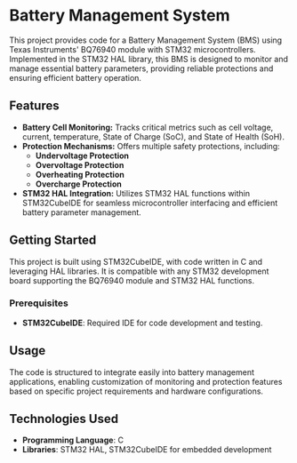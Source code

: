 # Battery Management System

This project provides code for a Battery Management System (BMS) using Texas Instruments' BQ76940 module with STM32 microcontrollers. Implemented in the STM32 HAL library, this BMS is designed to monitor and manage essential battery parameters, providing reliable protections and ensuring efficient battery operation.

## Features

- **Battery Cell Monitoring:** Tracks critical metrics such as cell voltage, current, temperature, State of Charge (SoC), and State of Health (SoH).
- **Protection Mechanisms:** Offers multiple safety protections, including:
  - **Undervoltage Protection**
  - **Overvoltage Protection**
  - **Overheating Protection**
  - **Overcharge Protection**
- **STM32 HAL Integration:** Utilizes STM32 HAL functions within STM32CubeIDE for seamless microcontroller interfacing and efficient battery parameter management.

## Getting Started

This project is built using STM32CubeIDE, with code written in C and leveraging HAL libraries. It is compatible with any STM32 development board supporting the BQ76940 module and STM32 HAL functions.

### Prerequisites

- **STM32CubeIDE**: Required IDE for code development and testing.

## Usage

The code is structured to integrate easily into battery management applications, enabling customization of monitoring and protection features based on specific project requirements and hardware configurations.

## Technologies Used

- **Programming Language**: C
- **Libraries**: STM32 HAL, STM32CubeIDE for embedded development
